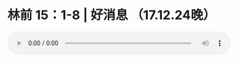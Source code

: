 # 林前 15：1-8 | 好消息 （17.12.24晚）

<audio style="width: 100%;" preload="false" controls controlslist="nodownload"><source src="//file.simai.life/audio/mp3/old/18478.mp3" type="audio/mpeg">Your browser does not support the audio element.</audio>


